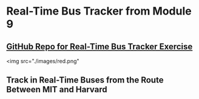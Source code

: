 # Real-Time Bus Tracker from Module 9
## <a href="https://github.com/rd1r0cc0/bustracker">GitHub Repo for Real-Time Bus Tracker Exercise</a>

<img src="./images/red.png"

## Track in Real-Time Buses from the Route Between MIT and Harvard

